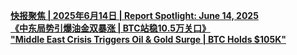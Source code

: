 [**快报聚焦 | 2025年6月14日 | Report Spotlight: June 14, 2025**  
**《中东局势引爆油金双暴涨 | BTC站稳10.5万关口》**  
**"Middle East Crisis Triggers Oil & Gold Surge | BTC Holds $105K"**](./news/2025_06_14_05_42.md)



